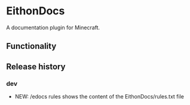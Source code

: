 # EithonDocs

A documentation plugin for Minecraft.

## Functionality

## Release history

### dev

* NEW: /edocs rules shows the content of the EithonDocs/rules.txt file
